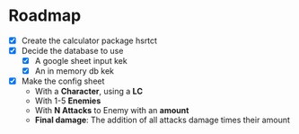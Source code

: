# Roadmap

 - [x] Create the calculator package hsrtct
 - [x] Decide the database to use
    - [x] A google sheet input kek
    - [x] An in memory db kek
 - [x] Make the config sheet
   - With a **Character**, using a **LC**
   - With 1-5 **Enemies**
   - With **N Attacks** to Enemy with an **amount**
   - **Final damage**: The addition of all attacks damage times their amount
